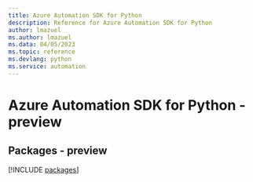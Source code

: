 ```yaml
---
title: Azure Automation SDK for Python
description: Reference for Azure Automation SDK for Python
author: lmazuel
ms.author: lmazuel
ms.data: 04/05/2023
ms.topic: reference
ms.devlang: python
ms.service: automation
---
```

# Azure Automation SDK for Python - preview
## Packages - preview
[!INCLUDE [packages](automation-index.md)]